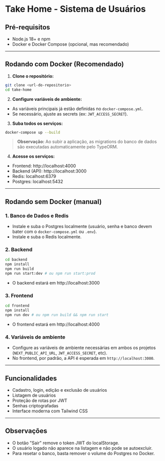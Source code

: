 # Take Home - Sistema de Usuários

## Pré-requisitos

- Node.js 18+ e npm
- Docker e Docker Compose (opcional, mas recomendado)

---

## Rodando com Docker (Recomendado)

1. **Clone o repositório:**

```bash
git clone <url-do-repositorio>
cd take-home
```

2. **Configure variáveis de ambiente:**

- As variáveis principais já estão definidas no `docker-compose.yml`.
- Se necessário, ajuste as secrets (ex: `JWT_ACCESS_SECRET`).

3. **Suba todos os serviços:**

```bash
docker-compose up --build
```

> **Observação:** Ao subir a aplicação, as migrations do banco de dados são executadas automaticamente pelo TypeORM.

4. **Acesse os serviços:**

- Frontend: http://localhost:4000
- Backend (API): http://localhost:3000
- Redis: localhost:6379
- Postgres: localhost:5432

---

## Rodando sem Docker (manual)

### 1. Banco de Dados e Redis

- Instale e suba o Postgres localmente (usuário, senha e banco devem bater com o `docker-compose.yml` ou `.env`).
- Instale e suba o Redis localmente.

### 2. Backend

```bash
cd backend
npm install
npm run build
npm run start:dev # ou npm run start:prod
```

- O backend estará em http://localhost:3000

### 3. Frontend

```bash
cd frontend
npm install
npm run dev # ou npm run build && npm run start
```

- O frontend estará em http://localhost:4000

### 4. Variáveis de ambiente

- Configure as variáveis de ambiente necessárias em ambos os projetos (`NEXT_PUBLIC_API_URL`, `JWT_ACCESS_SECRET`, etc).
- No frontend, por padrão, a API é esperada em `http://localhost:3000`.

---

## Funcionalidades

- Cadastro, login, edição e exclusão de usuários
- Listagem de usuários
- Proteção de rotas por JWT
- Senhas criptografadas
- Interface moderna com Tailwind CSS

---

## Observações

- O botão "Sair" remove o token JWT do localStorage.
- O usuário logado não aparece na listagem e não pode se autoexcluir.
- Para resetar o banco, basta remover o volume do Postgres no Docker.
